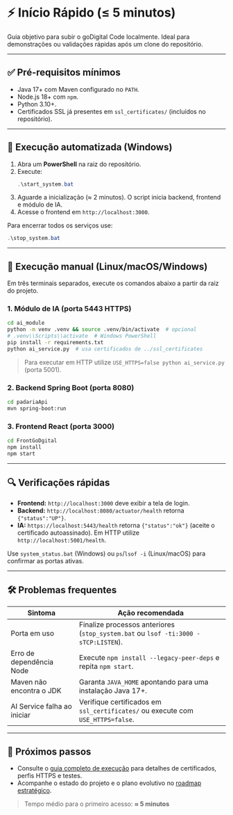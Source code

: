 # ⚡ Início Rápido (≤ 5 minutos)

Guia objetivo para subir o goDigital Code localmente. Ideal para demonstrações ou validações rápidas após um clone do repositório.

---

## ✅ Pré-requisitos mínimos
- Java 17+ com Maven configurado no `PATH`.
- Node.js 18+ com `npm`.
- Python 3.10+.
- Certificados SSL já presentes em `ssl_certificates/` (incluídos no repositório).

---

## 🚀 Execução automatizada (Windows)
1. Abra um **PowerShell** na raiz do repositório.
2. Execute:
   ```powershell
   .\start_system.bat
   ```
3. Aguarde a inicialização (≈ 2 minutos). O script inicia backend, frontend e módulo de IA.
4. Acesse o frontend em `http://localhost:3000`.

Para encerrar todos os serviços use:
```powershell
.\stop_system.bat
```

---

## 🧭 Execução manual (Linux/macOS/Windows)
Em três terminais separados, execute os comandos abaixo a partir da raiz do projeto.

### 1. Módulo de IA (porta 5443 HTTPS)
```bash
cd ai_module
python -m venv .venv && source .venv/bin/activate  # opcional
# .venv\\Scripts\\activate  # Windows PowerShell
pip install -r requirements.txt
python ai_service.py  # usa certificados de ../ssl_certificates
```
> Para executar em HTTP utilize `USE_HTTPS=false python ai_service.py` (porta 5001).

### 2. Backend Spring Boot (porta 8080)
```bash
cd padariaApi
mvn spring-boot:run
```

### 3. Frontend React (porta 3000)
```bash
cd FrontGoDgital
npm install
npm start
```

---

## 🔍 Verificações rápidas
- **Frontend:** `http://localhost:3000` deve exibir a tela de login.
- **Backend:** `http://localhost:8080/actuator/health` retorna `{"status":"UP"}`.
- **IA:** `https://localhost:5443/health` retorna `{"status":"ok"}` (aceite o certificado autoassinado). Em HTTP utilize `http://localhost:5001/health`.

Use `system_status.bat` (Windows) ou `ps`/`lsof -i` (Linux/macOS) para confirmar as portas ativas.

---

## 🛠️ Problemas frequentes
| Sintoma | Ação recomendada |
| --- | --- |
| Porta em uso | Finalize processos anteriores (`stop_system.bat` ou `lsof -ti:3000 -sTCP:LISTEN`). |
| Erro de dependência Node | Execute `npm install --legacy-peer-deps` e repita `npm start`. |
| Maven não encontra o JDK | Garanta `JAVA_HOME` apontando para uma instalação Java 17+. |
| AI Service falha ao iniciar | Verifique certificados em `ssl_certificates/` ou execute com `USE_HTTPS=false`. |

---

## 📎 Próximos passos
- Consulte o [guia completo de execução](GUIA_EXECUCAO_COMPLETO.md) para detalhes de certificados, perfis HTTPS e testes.
- Acompanhe o estado do projeto e o plano evolutivo no [roadmap estratégico](../ROADMAP_TRANSFORMACAO_DIGITAL.md).

> Tempo médio para o primeiro acesso: **≈ 5 minutos**
